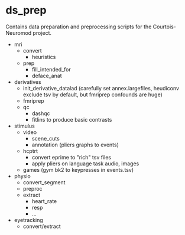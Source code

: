 # ds_prep

Contains data preparation and preprocessing scripts for the Courtois-Neuromod project.

- mri
  - convert
    - heuristics
  - prep
    - fill_intended_for
    - deface_anat
- derivatives
  - init_derivative_datalad (carefully set annex.largefiles, heudiconv exclude tsv by default, but fmriprep confounds are huge)
  - fmriprep
  - qc
    - dashqc
    - fitlins to produce basic contrasts
- stimulus
  - video
    - scene_cuts
    - annotation (pliers graphs to events)
  - hcptrt
    - convert eprime to "rich" tsv files
    - apply pliers on language task audio, images
  - games (gym bk2 to keypresses in events.tsv)
- physio
  - convert_segment
  - preproc
  - extract
    - heart_rate
    - resp
    - ...
- eyetracking
  - convert/extract
